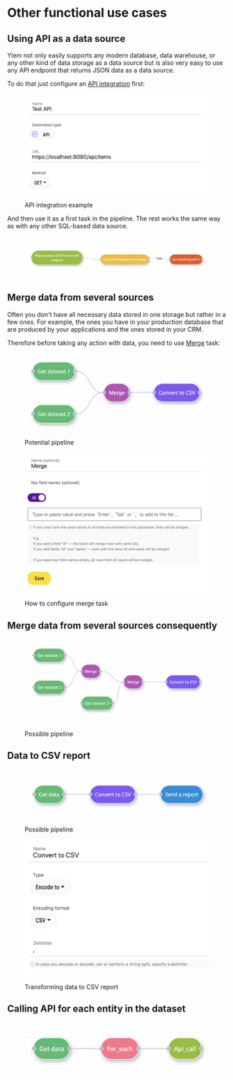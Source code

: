 # Other functional use cases

## Using API as a data source

Ylem not only easily supports any modern database, data warehouse, or any other kind of data storage as a data source but is also very easy to use any API endpoint that returns JSON data as a data source.&#x20;

To do that just configure an [API integration](../../integrations/library-of-integrations/apis.md) first:

<figure><img src="../../.gitbook/assets/Screenshot 2022-10-09 at 22.52.02.png" alt=""><figcaption><p>API integration example</p></figcaption></figure>

And then use it as a first task in the pipeline. The rest works the same way as with any other SQL-based data source.

<figure><img src="../../.gitbook/assets/Screenshot 2022-10-09 at 22.50.44.png" alt=""><figcaption></figcaption></figure>

## Merge data from several sources

Often you don't have all necessary data stored in one storage but rather in a few ones. For example, the ones you have in your production database that are produced by your applications and the ones stored in your CRM.&#x20;

Therefore before taking any action with data, you need to use [Merge](../../pipelines/tasks-ip/merge.md) task:

<figure><img src="../../.gitbook/assets/Screenshot 2022-10-01 at 19.42.20.png" alt=""><figcaption><p>Potential pipeline</p></figcaption></figure>

<figure><img src="../../.gitbook/assets/Screenshot 2022-10-01 at 19.42.32.png" alt=""><figcaption><p>How to configure merge task</p></figcaption></figure>

## Merge data from several sources consequently

<figure><img src="../../.gitbook/assets/Screenshot 2022-10-01 at 19.54.43.png" alt=""><figcaption><p>Possible pipeline</p></figcaption></figure>

## Data to CSV report

<figure><img src="../../.gitbook/assets/Screenshot 2022-10-01 at 19.57.01.png" alt=""><figcaption><p>Possible pipeline</p></figcaption></figure>

<figure><img src="../../.gitbook/assets/Screenshot 2022-10-01 at 19.57.22.png" alt=""><figcaption><p>Transforming data to CSV report</p></figcaption></figure>

## Calling API for each entity in the dataset

<figure><img src="../../.gitbook/assets/Screenshot 2022-10-01 at 19.59.44.png" alt=""><figcaption></figcaption></figure>
